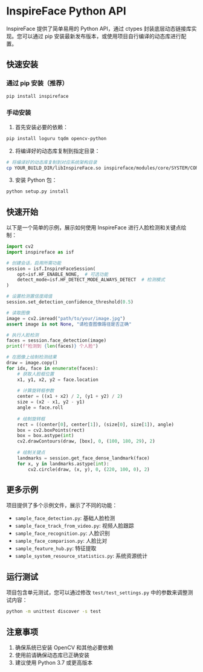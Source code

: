 # InspireFace Python API

InspireFace 提供了简单易用的 Python API，通过 ctypes 封装底层动态链接库实现。您可以通过 pip 安装最新发布版本，或使用项目自行编译的动态库进行配置。

## 快速安装

### 通过 pip 安装（推荐）

```bash
pip install inspireface
```

### 手动安装

1. 首先安装必要的依赖：
```bash
pip install loguru tqdm opencv-python
```

2. 将编译好的动态库复制到指定目录：
```bash
# 将编译好的动态库复制到对应系统架构目录
cp YOUR_BUILD_DIR/libInspireFace.so inspireface/modules/core/SYSTEM/CORE_ARCH/
```

3. 安装 Python 包：
```bash
python setup.py install
```

## 快速开始

以下是一个简单的示例，展示如何使用 InspireFace 进行人脸检测和关键点绘制：

```python
import cv2
import inspireface as isf

# 创建会话，启用所需功能
session = isf.InspireFaceSession(
    opt=isf.HF_ENABLE_NONE,  # 可选功能
    detect_mode=isf.HF_DETECT_MODE_ALWAYS_DETECT  # 检测模式
)

# 设置检测置信度阈值
session.set_detection_confidence_threshold(0.5)

# 读取图像
image = cv2.imread("path/to/your/image.jpg")
assert image is not None, "请检查图像路径是否正确"

# 执行人脸检测
faces = session.face_detection(image)
print(f"检测到 {len(faces)} 个人脸")

# 在图像上绘制检测结果
draw = image.copy()
for idx, face in enumerate(faces):
    # 获取人脸框位置
    x1, y1, x2, y2 = face.location
    
    # 计算旋转框参数
    center = ((x1 + x2) / 2, (y1 + y2) / 2)
    size = (x2 - x1, y2 - y1)
    angle = face.roll
    
    # 绘制旋转框
    rect = ((center[0], center[1]), (size[0], size[1]), angle)
    box = cv2.boxPoints(rect)
    box = box.astype(int)
    cv2.drawContours(draw, [box], 0, (100, 180, 29), 2)
    
    # 绘制关键点
    landmarks = session.get_face_dense_landmark(face)
    for x, y in landmarks.astype(int):
        cv2.circle(draw, (x, y), 0, (220, 100, 0), 2)
```

## 更多示例

项目提供了多个示例文件，展示了不同的功能：

- `sample_face_detection.py`: 基础人脸检测
- `sample_face_track_from_video.py`: 视频人脸跟踪
- `sample_face_recognition.py`: 人脸识别
- `sample_face_comparison.py`: 人脸比对
- `sample_feature_hub.py`: 特征提取
- `sample_system_resource_statistics.py`: 系统资源统计

## 运行测试

项目包含单元测试，您可以通过修改 `test/test_settings.py` 中的参数来调整测试内容：

```bash
python -m unittest discover -s test
```

## 注意事项

1. 确保系统已安装 OpenCV 和其他必要依赖
2. 使用前请确保动态库已正确安装
3. 建议使用 Python 3.7 或更高版本
